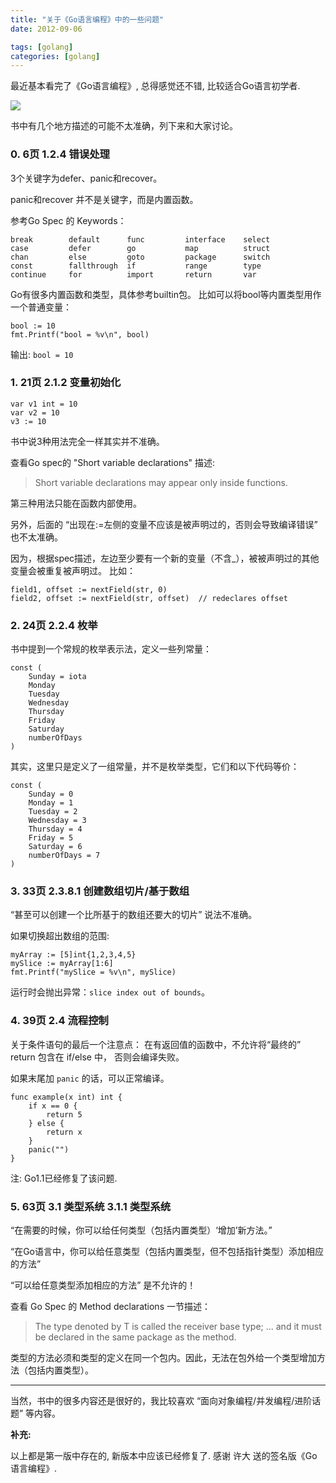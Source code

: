 ```yaml
---
title: "关于《Go语言编程》中的一些问题"
date: 2012-09-06

tags: [golang]
categories: [golang]
---
```


最近基本看完了《Go语言编程》, 总得感觉还不错, 比较适合Go语言初学者.

![](http://www.ituring.com.cn/bookcover/967.385.jpg)

书中有几个地方描述的可能不太准确，列下来和大家讨论。

### 0.  6页 1.2.4 错误处理

3个关键字为defer、panic和recover。

panic和recover 并不是关键字，而是内置函数。

参考Go Spec 的 Keywords：

	break        default      func         interface    select
	case         defer        go           map          struct
	chan         else         goto         package      switch
	const        fallthrough  if           range        type
	continue     for          import       return       var

Go有很多内置函数和类型，具体参考builtin包。
比如可以将bool等内置类型用作一个普通变量：

	bool := 10
	fmt.Printf("bool = %v\n", bool)

输出: `bool = 10`


### 1. 21页 2.1.2 变量初始化

	var v1 int = 10
	var v2 = 10
	v3 := 10

书中说3种用法完全一样其实并不准确。

查看Go spec的 "Short variable declarations" 描述:

> Short variable declarations may appear only inside functions.

第三种用法只能在函数内部使用。

另外，后面的 “出现在:=左侧的变量不应该是被声明过的，否则会导致编译错误” 也不太准确。

因为，根据spec描述，左边至少要有一个新的变量（不含_），被被声明过的其他变量会被重复被声明过。
比如：

	field1, offset := nextField(str, 0)
	field2, offset := nextField(str, offset)  // redeclares offset


### 2. 24页 2.2.4 枚举

书中提到一个常规的枚举表示法，定义一些列常量：

	const (
		Sunday = iota
		Monday
		Tuesday
		Wednesday
		Thursday
		Friday
		Saturday
		numberOfDays
	)

其实，这里只是定义了一组常量，并不是枚举类型，它们和以下代码等价：

	const (
		Sunday = 0
		Monday = 1
		Tuesday = 2
		Wednesday = 3
		Thursday = 4
		Friday = 5
		Saturday = 6
		numberOfDays = 7
	)

### 3. 33页 2.3.8.1 创建数组切片/基于数组

“甚至可以创建一个比所基于的数组还要大的切片” 说法不准确。

如果切换超出数组的范围:

	myArray := [5]int{1,2,3,4,5}
	mySlice := myArray[1:6]
	fmt.Printf("mySlice = %v\n", mySlice)

运行时会抛出异常：`slice index out of bounds`。

### 4. 39页 2.4 流程控制

关于条件语句的最后一个注意点： 在有返回值的函数中，不允许将“最终的” return 包含在 if/else 中，
否则会编译失败。

如果末尾加 `panic` 的话，可以正常编译。

	func example(x int) int {
		if x == 0 {
			return 5
		} else {
			return x
		}
		panic("")
	}

注: Go1.1已经修复了该问题.

### 5. 63页 3.1 类型系统 3.1.1 类型系统

“在需要的时候，你可以给任何类型（包括内置类型）‘增加’新方法。”

“在Go语言中，你可以给任意类型（包括内置类型，但不包括指针类型）添加相应的方法”

“可以给任意类型添加相应的方法” 是不允许的！

查看 Go Spec 的 Method declarations 一节描述：

> The type denoted by T is called the receiver base type;
> ...
> and it must be declared in the same package as the method.

类型的方法必须和类型的定义在同一个包内。因此，无法在包外给一个类型增加方法（包括内置类型）。

----

当然，书中的很多内容还是很好的，我比较喜欢  “面向对象编程/并发编程/进阶话题” 等内容。

**补充:**

以上都是第一版中存在的, 新版本中应该已经修复了.
感谢 许大 送的签名版《Go语言编程》.


